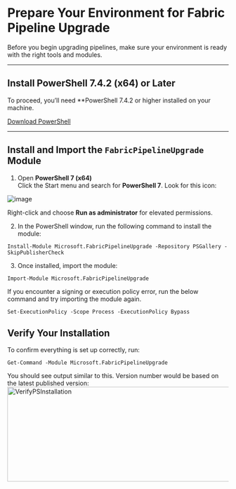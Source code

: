 # Prepare Your Environment for Fabric Pipeline Upgrade

Before you begin upgrading pipelines, make sure your environment is ready with the right tools and modules.

---

## Install PowerShell 7.4.2 (x64) or Later

To proceed, you’ll need **PowerShell 7.4.2 or higher installed on your machine. 

[Download PowerShell](https://learn.microsoft.com/en-us/powershell/scripting/install/installing-powershell-on-windows?view=powershell-7.4)

---

## Install and Import the `FabricPipelineUpgrade` Module

1. Open **PowerShell 7 (x64)**  
   Click the Start menu and search for **PowerShell 7**. Look for this icon:

![image](https://github.com/microsoft/FabricUpgrade/assets/85350198/8744d3fb-40d6-4e2c-88ac-563ab32ea4c9)

 Right-click and choose **Run as administrator** for elevated permissions.

2. In the PowerShell window, run the following command to install the module:

```
Install-Module Microsoft.FabricPipelineUpgrade -Repository PSGallery -SkipPublisherCheck
```
3. Once installed, import the module:
```
Import-Module Microsoft.FabricPipelineUpgrade
```
If you encounter a signing or execution policy error, run the below command and try importing the module again.
```
Set-ExecutionPolicy -Scope Process -ExecutionPolicy Bypass
```
## Verify Your Installation
To confirm everything is set up correctly, run:
```
Get-Command -Module Microsoft.FabricPipelineUpgrade
```
You should see output similar to this. Version number would be based on the latest published version:
<img width="1099" height="216" alt="VerifyPSInstallation" src="https://github.com/user-attachments/assets/808de11f-9c3e-46bb-974b-675d73cbe1af" />

